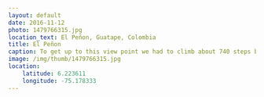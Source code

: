 ```yaml
---
layout: default
date: 2016-11-12
photo: 1479766315.jpg
location_text: El Peñon, Guatape, Colombia
title: El Peñon
caption: To get up to this view point we had to climb about 740 steps built on a massive rock. Once at the top, it started to rain like crazy. Nonetheless we stayed there, took our shower but enjoyed taking pictures without tourists on them! Except for that very one chinese girl :D
image: /img/thumb/1479766315.jpg
location:
    latitude: 6.223611
    longitude: -75.178333
---
```

